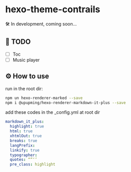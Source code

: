 # hexo-theme-contrails

🛠 In development, coming soon...

## 🌱 TODO
- [ ] Toc
- [ ] Music player

## ⚙︎ How to use

run in the root dir:
```bash
npm un hexo-renderer-marked --save
npm i @upupming/hexo-renderer-markdown-it-plus --save
```

add these codes in the _config.yml at root dir
```yaml
markdown_it_plus:
  highlight: true
  html: true
  xhtmlOut: true
  breaks: true
  langPrefix:
  linkify: true
  typographer:
  quotes: “”‘’
  pre_class: highlight
```